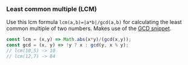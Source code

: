 ### Least common multiple (LCM)

Use this lcm formula `lcm(a,b)=|a*b|/gcd(a,b)` for calculating the least common multiple of two numbers.
Makes use of the [GCD snippet](https://github.com/Chalarangelo/30-seconds-of-code#greatest-common-divisor-gcd).

```js
const lcm = (x,y) => Math.abs(x*y)/(gcd(x,y));
const gcd = (x, y) => !y ? x : gcd(y, x % y);
// lcm(10,5) -> 10
// lcm(12,7) -> 84
```

